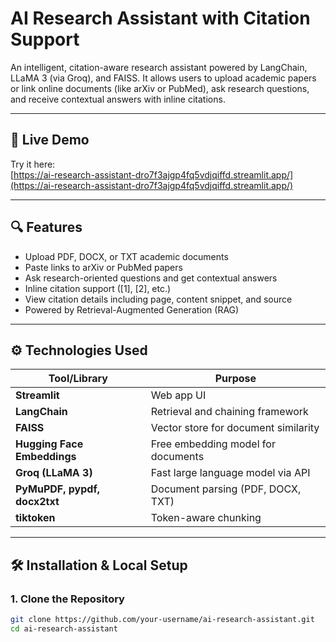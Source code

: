 # AI Research Assistant with Citation Support

An intelligent, citation-aware research assistant powered by LangChain, LLaMA 3 (via Groq), and FAISS. It allows users to upload academic papers or link online documents (like arXiv or PubMed), ask research questions, and receive contextual answers with inline citations.

---

## 🔗 Live Demo

Try it here:  
[https://ai-research-assistant-dro7f3ajgp4fq5vdjqiffd.streamlit.app/](https://ai-research-assistant-dro7f3ajgp4fq5vdjqiffd.streamlit.app/)

---

## 🔍 Features

- Upload PDF, DOCX, or TXT academic documents  
- Paste links to arXiv or PubMed papers  
- Ask research-oriented questions and get contextual answers  
- Inline citation support ([1], [2], etc.)  
- View citation details including page, content snippet, and source  
- Powered by Retrieval-Augmented Generation (RAG)

---

## ⚙️ Technologies Used

| Tool/Library                  | Purpose                                  |
|-------------------------------|------------------------------------------|
| **Streamlit**                 | Web app UI                               |
| **LangChain**                 | Retrieval and chaining framework         |
| **FAISS**                     | Vector store for document similarity     |
| **Hugging Face Embeddings**   | Free embedding model for documents       |
| **Groq (LLaMA 3)**            | Fast large language model via API        |
| **PyMuPDF, pypdf, docx2txt**  | Document parsing (PDF, DOCX, TXT)        |
| **tiktoken**                  | Token-aware chunking                     |

---

## 🛠️ Installation & Local Setup

### 1. Clone the Repository

```bash
git clone https://github.com/your-username/ai-research-assistant.git
cd ai-research-assistant
